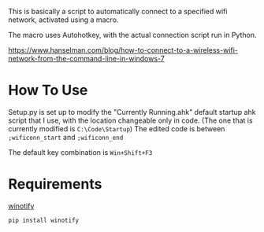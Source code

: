 This is basically a script to automatically connect to a specified wifi network, activated using a macro.

The macro uses Autohotkey, with the actual connection script run in Python.

https://www.hanselman.com/blog/how-to-connect-to-a-wireless-wifi-network-from-the-command-line-in-windows-7

# How To Use
Setup.py is set up to modify the "Currently Running.ahk" default startup ahk script that I use, with the location changeable only in code. (The one that is currently modified is `C:\Code\Startup`)
The edited code is between `;wificonn_start` and `;wificonn_end`

The default key combination is `Win+Shift+F3`

# Requirements
[winotify](https://pypi.org/project/winotify/)

    pip install winotify